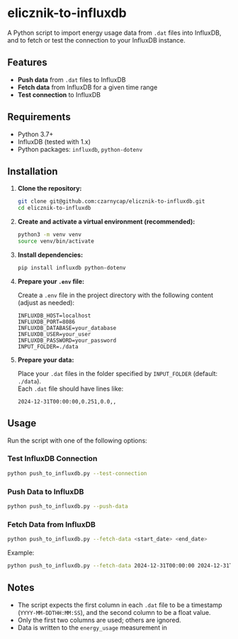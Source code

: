 # elicznik-to-influxdb

A Python script to import energy usage data from `.dat` files into InfluxDB, and to fetch or test the connection to your InfluxDB instance.

## Features

- **Push data** from `.dat` files to InfluxDB
- **Fetch data** from InfluxDB for a given time range
- **Test connection** to InfluxDB

## Requirements

- Python 3.7+
- InfluxDB (tested with 1.x)
- Python packages: `influxdb`, `python-dotenv`

## Installation

1. **Clone the repository:**
   ```bash
   git clone git@github.com:czarnycap/elicznik-to-influxdb.git
   cd elicznik-to-influxdb
   ```

2. **Create and activate a virtual environment (recommended):**
   ```bash
   python3 -m venv venv
   source venv/bin/activate
   ```

3. **Install dependencies:**
   ```bash
   pip install influxdb python-dotenv
   ```

4. **Prepare your `.env` file:**

   Create a `.env` file in the project directory with the following content (adjust as needed):

   ```
   INFLUXDB_HOST=localhost
   INFLUXDB_PORT=8086
   INFLUXDB_DATABASE=your_database
   INFLUXDB_USER=your_user
   INFLUXDB_PASSWORD=your_password
   INPUT_FOLDER=./data
   ```

5. **Prepare your data:**

   Place your `.dat` files in the folder specified by `INPUT_FOLDER` (default: `./data`).  
   Each `.dat` file should have lines like:
   ```
   2024-12-31T00:00:00,0.251,0.0,,
   ```

## Usage

Run the script with one of the following options:

### Test InfluxDB Connection

```bash
python push_to_influxdb.py --test-connection
```

### Push Data to InfluxDB

```bash
python push_to_influxdb.py --push-data
```

### Fetch Data from InfluxDB

```bash
python push_to_influxdb.py --fetch-data <start_date> <end_date>
```
Example:
```bash
python push_to_influxdb.py --fetch-data 2024-12-31T00:00:00 2024-12-31T23:59:59
```

## Notes

- The script expects the first column in each `.dat` file to be a timestamp (`YYYY-MM-DDTHH:MM:SS`), and the second column to be a float value.
- Only the first two columns are used; others are ignored.
- Data is written to the `energy_usage` measurement in